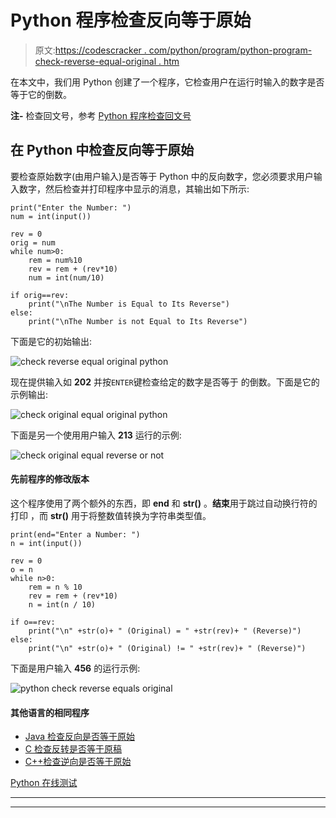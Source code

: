 # Python 程序检查反向等于原始

> 原文:[https://codescracker . com/python/program/python-program-check-reverse-equal-original . htm](https://codescracker.com/python/program/python-program-check-reverse-equal-original.htm)

在本文中，我们用 Python 创建了一个程序，它检查用户在运行时输入的数字是否等于它的倒数。

**注-** 检查回文号，参考 [Python 程序检查回文号](/python/program/python-program-check-palindrome.htm)

## 在 Python 中检查反向等于原始

要检查原始数字(由用户输入)是否等于 Python 中的反向数字，您必须要求用户输入数字，然后检查并打印程序中显示的消息，其输出如下所示:

```
print("Enter the Number: ")
num = int(input())

rev = 0
orig = num
while num>0:
    rem = num%10
    rev = rem + (rev*10)
    num = int(num/10)

if orig==rev:
    print("\nThe Number is Equal to Its Reverse")
else:
    print("\nThe Number is not Equal to Its Reverse")
```

下面是它的初始输出:

![check reverse equal original python](../Images/ac42d0771f7bf4b7059722b9b6c3ccd8.png)

现在提供输入如 **202** 并按`ENTER`键检查给定的数字是否等于 的倒数。下面是它的示例输出:

![check original equal original python](../Images/9619609130e9539ceabaf3badd0e507f.png)

下面是另一个使用用户输入 **213** 运行的示例:

![check original equal reverse or not](../Images/808949d6054391a0d345c39f0949c328.png)

#### 先前程序的修改版本

这个程序使用了两个额外的东西，即 **end** 和 **str()** 。**结束**用于跳过自动换行符的打印 ，而 **str()** 用于将整数值转换为字符串类型值。

```
print(end="Enter a Number: ")
n = int(input())

rev = 0
o = n
while n>0:
    rem = n % 10
    rev = rem + (rev*10)
    n = int(n / 10)

if o==rev:
    print("\n" +str(o)+ " (Original) = " +str(rev)+ " (Reverse)")
else:
    print("\n" +str(o)+ " (Original) != " +str(rev)+ " (Reverse)")
```

下面是用户输入 **456** 的运行示例:

![python check reverse equals original](../Images/2fe24aeeda9180a3d24a201f1d59c90d.png)

#### 其他语言的相同程序

*   [Java 检查反向是否等于原始](/java/program/java-program-check-reverse-equal-original.htm)
*   [C 检查反转是否等于原稿](/c/program/c-program-check-reverse-equal-original.htm)
*   [C++检查逆向是否等于原始](/cpp/program/cpp-program-check-reverse-equal-original.htm)

[Python 在线测试](/exam/showtest.php?subid=10)

* * *

* * *